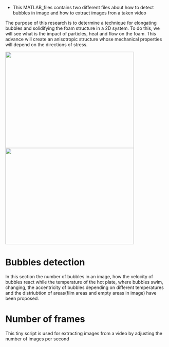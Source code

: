 - This MATLAB_files  contains two different files about how to detect bubbles in image and how to extract images fron a taken video

The purpose of this research is to determine a technique for elongating bubbles and solidifying the foam structure in a 2D system. To do this, we will see what is the impact of particles, heat and flow on the foam. This advance will create an anisotropic structure whose mechanical properties will depend on the directions of stress.


<img src="https://user-images.githubusercontent.com/63856517/82728683-c212f200-9cfa-11ea-9759-ada788644560.jpg" width="400" height="300" />   <img src="https://user-images.githubusercontent.com/63856517/82728793-55e4be00-9cfb-11ea-9a5f-575c0945a232.png" width="400" height="300" /> 



# Bubbles detection

In this section the number of bubbles in an image, how the velocity of bubbles react while the temperature of the hot plate, where bubbles swim, changing, the accentricity of bubbles depending on different temperatures and the distriubtion of areas(film areas and empty areas in image) have been proposed.

# Number of frames

This tiny script is used for extracting images from a video by adjusting the number of images per second 
